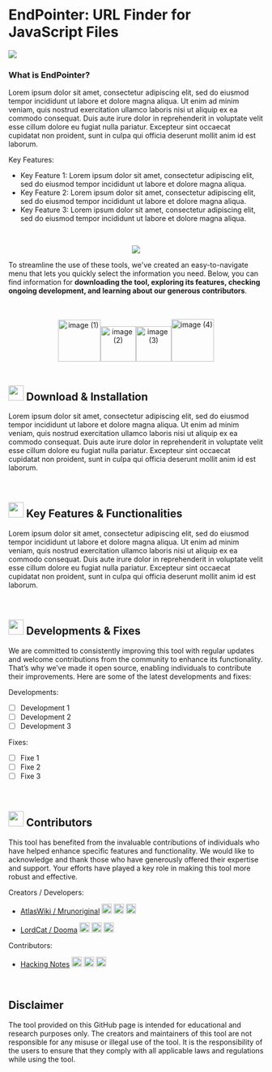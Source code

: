 # EndPointer: URL Finder for JavaScript Files

<a href="#Download"><img src="https://github.com/user-attachments/assets/ff950ea9-b861-4557-9217-e7c22f591b53"></a>

### What is EndPointer?
Lorem ipsum dolor sit amet, consectetur adipiscing elit, sed do eiusmod tempor incididunt ut labore et dolore magna aliqua. Ut enim ad minim veniam, quis nostrud exercitation ullamco laboris nisi ut aliquip ex ea commodo consequat. Duis aute irure dolor in reprehenderit in voluptate velit esse cillum dolore eu fugiat nulla pariatur. Excepteur sint occaecat cupidatat non proident, sunt in culpa qui officia deserunt mollit anim id est laborum.

Key Features:

- Key Feature 1: Lorem ipsum dolor sit amet, consectetur adipiscing elit, sed do eiusmod tempor incididunt ut labore et dolore magna aliqua.
- Key Feature 2: Lorem ipsum dolor sit amet, consectetur adipiscing elit, sed do eiusmod tempor incididunt ut labore et dolore magna aliqua.
- Key Feature 3: Lorem ipsum dolor sit amet, consectetur adipiscing elit, sed do eiusmod tempor incididunt ut labore et dolore magna aliqua.

<br>
<p align="center"><a href="#Download"><img src="https://github.com/user-attachments/assets/5ed1d651-ea44-4f00-87ad-b3fcb3e75e68"></a></p>

To streamline the use of these tools, we've created an easy-to-navigate menu that lets you quickly select the information you need. Below, you can find information for <b>downloading the tool, exploring its features, checking ongoing development, and learning about our generous contributors</b>.

<br>
<br>
<div align="center">
<a href="#Download"><img src="https://github.com/user-attachments/assets/0a9ff34c-eb1b-4b84-a0ab-0a53e9b733af" alt="image (1)" width="83.5"/></a><a href="#Functionalities"><img src="https://github.com/user-attachments/assets/81d51a7e-f179-4d62-bbe3-cc9617bcfe07" alt="image (2)" width="70"/></a><a href="#Development"><img src="https://github.com/user-attachments/assets/f724c998-5ae3-456f-a863-225978ac25c3" alt="image (3)" width="70"/></a><a href="#Contributors"><img src="https://github.com/user-attachments/assets/efbfa71d-37df-4b6c-ae42-4c5d70132a8d" alt="image (4)" width="84"/></a>
</div>
<br>

<a name="Download"></a>
<h2><img src="https://github.com/user-attachments/assets/466328bf-6dce-4cf3-bb53-ce427e8d7f25" width="30"> Download & Installation</h2>

Lorem ipsum dolor sit amet, consectetur adipiscing elit, sed do eiusmod tempor incididunt ut labore et dolore magna aliqua. Ut enim ad minim veniam, quis nostrud exercitation ullamco laboris nisi ut aliquip ex ea commodo consequat. Duis aute irure dolor in reprehenderit in voluptate velit esse cillum dolore eu fugiat nulla pariatur. Excepteur sint occaecat cupidatat non proident, sunt in culpa qui officia deserunt mollit anim id est laborum.

<br>

<a name="Functionalities"></a>
<h2><img src="https://github.com/user-attachments/assets/499bb537-9478-4341-8d55-773069796de8" width="30"> Key Features & Functionalities</h2>

Lorem ipsum dolor sit amet, consectetur adipiscing elit, sed do eiusmod tempor incididunt ut labore et dolore magna aliqua. Ut enim ad minim veniam, quis nostrud exercitation ullamco laboris nisi ut aliquip ex ea commodo consequat. Duis aute irure dolor in reprehenderit in voluptate velit esse cillum dolore eu fugiat nulla pariatur. Excepteur sint occaecat cupidatat non proident, sunt in culpa qui officia deserunt mollit anim id est laborum.

<br>

<a name="Development"></a>
<h2><img src="https://github.com/user-attachments/assets/6f0ac000-6590-47e4-83ea-776fb27ca1fb" width="30"> Developments & Fixes</h2>

We are committed to consistently improving this tool with regular updates and welcome contributions from the community to enhance its functionality. That’s why we’ve made it open source, enabling individuals to contribute their improvements. Here are some of the latest developments and fixes:

Developments:
  - [ ] Development 1
  - [ ] Development 2
  - [ ] Development 3

Fixes:
  - [ ] Fixe 1
  - [ ] Fixe 2
  - [ ] Fixe 3

<br>

<a name="Contributors"></a>
<h2><img src="https://github.com/user-attachments/assets/e4c573d8-62cb-42e1-a95e-b20264e5e2bb" width="30"> Contributors</h2>

This tool has benefited from the invaluable contributions of individuals who have helped enhance specific features and functionality. We would like to acknowledge and thank those who have generously offered their expertise and support. Your efforts have played a key role in making this tool more robust and effective.

Creators / Developers:
- <p><a href="https://github.com/AtlasWiki">AtlasWiki / Mrunoriginal</a> <a href="https://www.linkedin.com/in/nathan-w-76ba78202/"><img height="20" src="https://cdn2.iconfinder.com/data/icons/social-icon-3/512/social_style_3_in-306.png"/></a> <a href="https://github.com/AtlasWiki"><img height="20" src="https://github.com/user-attachments/assets/6bb139a7-b21a-4d05-ae32-1eedab692041"/></a> <a href="https://discord.com/"><img height="20" src="https://github.com/user-attachments/assets/c34d7a96-88dd-4d05-806d-4993c3a1917e"/></a></p>
- <p><a href="https://github.com/LordCat">LordCat / Dooma</a> <a href="https://www.linkedin.com/in/kristian-alex-kelly/"><img height="20" src="https://cdn2.iconfinder.com/data/icons/social-icon-3/512/social_style_3_in-306.png"/></a> <a href="https://github.com/LordCat"><img height="20" src="https://github.com/user-attachments/assets/6bb139a7-b21a-4d05-ae32-1eedab692041"/></a>  <a href="https://discord.com/"><img height="20" src="https://github.com/user-attachments/assets/525f3024-68c7-4d6d-adab-4eb21d655743"/></a></p>

Contributors:
- <p><a href="https://github.com/Hacking-Notes">Hacking Notes</a> <a href="https://www.linkedin.com/in/alexis-savard/"><img height="20" src="https://cdn2.iconfinder.com/data/icons/social-icon-3/512/social_style_3_in-306.png"/></a> <a href="https://github.com/Hacking-Notes"><img height="20" src="https://github.com/user-attachments/assets/6bb139a7-b21a-4d05-ae32-1eedab692041"/></a> <a href="https://discord.com/"><img height="20" src="https://github.com/user-attachments/assets/1afd8d87-50fb-49b0-93a7-11a93dfed826"/></a></p>

<br>

## Disclaimer
The tool provided on this GitHub page is intended for educational and research purposes only. The creators and maintainers of this tool are not responsible for any misuse or illegal use of the tool. It is the responsibility of the users to ensure that they comply with all applicable laws and regulations while using the tool.
